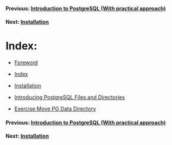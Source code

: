 #### Previous: [Introduction to PostgreSQL (With practical approach)](README.md)
#### Next: [Installation](installation.md)

# Index:

* [Foreword](README.md)

* [Index](index.md)

* [Installation](installation.md)

* [Introducing PostgreSQL Files and Directories](introducing_postgresql_files_and_directories.md)

* [Exercise Move PG Data Directory](exercise_move_pg_data_directory.md)

<!--

* [Installation](installation.md)

* [Installation](installation.md)

* [Installation](installation.md)

-->

#### Previous: [Introduction to PostgreSQL (With practical approach)](README.md)
#### Next: [Installation](installation.md)

